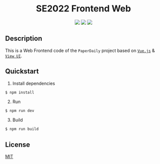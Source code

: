 <h1 align="center">SE2022 Frontend Web</h1>

<div align="center">

[![](https://img.shields.io/badge/frontend-Vue.js-7B8ED0)](https://vuejs.org/) [![](https://img.shields.io/badge/UI-View%20UI-4397D4)](https://iviewui.com/docs/introduce) [![](https://img.shields.io/badge/license-MIT-9cf)](./LICENSE)
</div>

## Description

This is a Web Frontend code of the `PaperDaily` project based on [`Vue.js`](https://vuejs.org) & [`View UI`](https://iviewui.com).

## Quickstart

1. Install dependencies

```bash
$ npm install
```

2. Run

```
$ npm run dev
```

3. Build

```bash
$ npm run build
```

## License

[MIT](./LICENSE)
